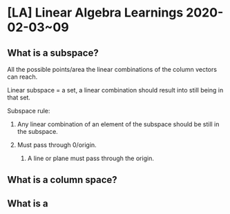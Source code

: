 # \[LA\] Linear Algebra Learnings 2020-02-03\~09

## What is a subspace?

All the possible points/area the linear combinations of the column vectors can reach.

Linear subspace = a set, a linear combination should result into still being in that set.

Subspace rule:

1.  Any linear combination of an element of the subspace should be still in the subspace.

2.  Must pass through 0/origin.
    
    1.  A line or plane must pass through the origin.

## What is a column space?

## What is a
